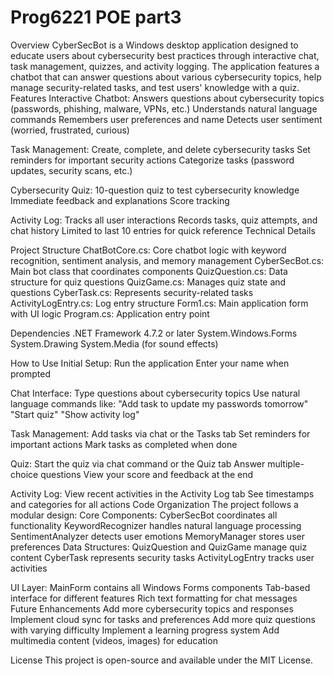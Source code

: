 # Prog6221 POE part3

Overview
CyberSecBot is a Windows desktop application designed to educate users about cybersecurity best practices through interactive chat, task management, quizzes, and activity logging. The application features a chatbot that can answer questions about various cybersecurity topics, help manage security-related tasks, and test users' knowledge with a quiz.
Features
Interactive Chatbot:
Answers questions about cybersecurity topics (passwords, phishing, malware, VPNs, etc.)
Understands natural language commands
Remembers user preferences and name
Detects user sentiment (worried, frustrated, curious)

Task Management:
Create, complete, and delete cybersecurity tasks
Set reminders for important security actions
Categorize tasks (password updates, security scans, etc.)

Cybersecurity Quiz:
10-question quiz to test cybersecurity knowledge
Immediate feedback and explanations
Score tracking

Activity Log:
Tracks all user interactions
Records tasks, quiz attempts, and chat history
Limited to last 10 entries for quick reference
Technical Details

Project Structure
ChatBotCore.cs: Core chatbot logic with keyword recognition, sentiment analysis, and memory management
CyberSecBot.cs: Main bot class that coordinates components
QuizQuestion.cs: Data structure for quiz questions
QuizGame.cs: Manages quiz state and questions
CyberTask.cs: Represents security-related tasks
ActivityLogEntry.cs: Log entry structure
Form1.cs: Main application form with UI logic
Program.cs: Application entry point

Dependencies
.NET Framework 4.7.2 or later
System.Windows.Forms
System.Drawing
System.Media (for sound effects)

How to Use
Initial Setup:
Run the application
Enter your name when prompted

Chat Interface:
Type questions about cybersecurity topics
Use natural language commands like:
"Add task to update my passwords tomorrow"
"Start quiz"
"Show activity log"

Task Management:
Add tasks via chat or the Tasks tab
Set reminders for important actions
Mark tasks as completed when done

Quiz:
Start the quiz via chat command or the Quiz tab
Answer multiple-choice questions
View your score and feedback at the end

Activity Log:
View recent activities in the Activity Log tab
See timestamps and categories for all actions
Code Organization
The project follows a modular design:
Core Components:
CyberSecBot coordinates all functionality
KeywordRecognizer handles natural language processing
SentimentAnalyzer detects user emotions
MemoryManager stores user preferences
Data Structures:
QuizQuestion and QuizGame manage quiz content
CyberTask represents security tasks
ActivityLogEntry tracks user activities

UI Layer:
MainForm contains all Windows Forms components
Tab-based interface for different features
Rich text formatting for chat messages
Future Enhancements
Add more cybersecurity topics and responses
Implement cloud sync for tasks and preferences
Add more quiz questions with varying difficulty
Implement a learning progress system
Add multimedia content (videos, images) for education

License
This project is open-source and available under the MIT License.
